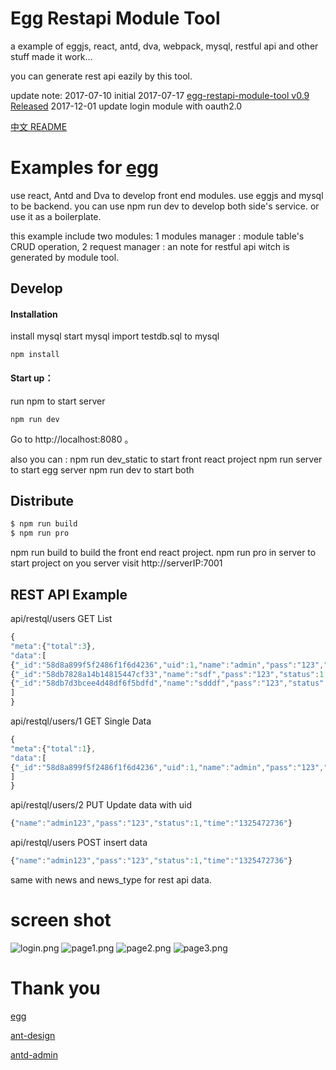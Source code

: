 # Egg Restapi Module Tool

a example of eggjs, react, antd, dva, webpack, mysql, restful api and other stuff made it work...

you can generate rest api eazily by this tool.

update note:
2017-07-10  initial
2017-07-17  [egg-restapi-module-tool v0.9 Released](https://github.com/fomenyesu/egg-restapi-module-tool/releases/tag/v0.9) 
2017-12-01  update login module with oauth2.0

[中文 README](https://github.com/fomenyesu/egg-restapi-module-tool/blob/master/README.cn.md)

# Examples for [egg](https://github.com/eggjs/egg/)

use react, Antd and Dva to develop front end modules. use eggjs and mysql to be backend. 
you can use npm run dev to develop both side's service. or use it as a boilerplate.

this example include two modules:
1 modules manager : module table's CRUD operation,
2 request manager : an note for restful api witch is generated by module tool.

## Develop

#### Installation

install mysql
start mysql
import testdb.sql to mysql

```
npm install
```
#### Start up：

run npm to start server

```
npm run dev
```

Go to  http://localhost:8080 。

also you can :
npm run dev_static to start front react project
npm run server to start egg server
npm run dev to start both


## Distribute

```bash
$ npm run build
$ npm run pro
```

npm run build to build the front end react project.
npm run pro in server to start project on you server
visit 
http://serverIP:7001

## REST API Example

api/restql/users GET List

```javascript
{
"meta":{"total":3},
"data":[
{"_id":"58d8a899f5f2486f1f6d4236","uid":1,"name":"admin","pass":"123","status":1,"time":"1325472736"},
{"_id":"58db7828a14b14815447cf33","name":"sdf","pass":"123","status":1,"time":"1325472736","uid":3,"__v":0},
{"_id":"58db7d3bcee4d48df6f5bdfd","name":"sdddf","pass":"123","status":1,"time":"1325472736","uid":4,"__v":0}
]
}
```

api/restql/users/1 GET Single Data

```javascript
{
"meta":{"total":1},
"data":[
{"_id":"58d8a899f5f2486f1f6d4236","uid":1,"name":"admin","pass":"123","status":1,"time":"1325472736"}
]
}
```

api/restql/users/2 PUT Update data with uid

```javascript
{"name":"admin123","pass":"123","status":1,"time":"1325472736"}
```

api/restql/users POST insert data

```javascript
{"name":"admin123","pass":"123","status":1,"time":"1325472736"}
```

same with news and news_type for rest api data.

# screen shot

![login.png](http://api.dll0.com/public/img/login.png)
![page1.png](http://api.dll0.com/public/img/page1.png)
![page2.png](http://api.dll0.com/public/img/page2.png)
![page3.png](http://api.dll0.com/public/img/page3.png)

# Thank you

[egg](https://github.com/eggjs/egg/)

[ant-design](https://github.com/ant-design/ant-design/)

[antd-admin](https://github.com/zuiidea/antd-admin)
